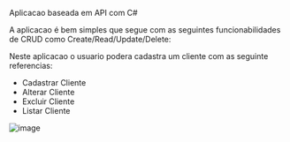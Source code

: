 Aplicacao baseada em API com C#

A aplicacao é bem simples que segue com as seguintes funcionabilidades de CRUD como Create/Read/Update/Delete:

Neste aplicacao o usuario podera cadastra um cliente com as seguinte referencias:

- Cadastrar Cliente
- Alterar Cliente
- Excluir Cliente
- Listar Cliente

![image](https://github.com/AriewlMarcelino/TestApiClientC-/assets/105161714/c2c323fc-ea4f-4fb4-9bb6-af0c56b44d8e)

